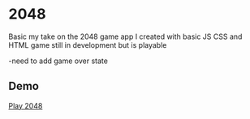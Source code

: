# 2048
Basic my take on the 2048 game app I created with basic JS CSS and HTML
game still in development but is playable

-need to add game over state

## Demo
[Play 2048](https://snoxlax.github.io/2048/)

